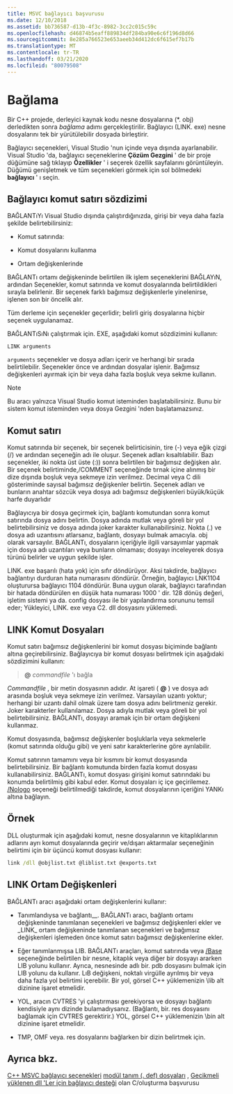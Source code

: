 ```yaml
---
title: MSVC bağlayıcı başvurusu
ms.date: 12/10/2018
ms.assetid: bb736587-d13b-4f3c-8982-3cc2c015c59c
ms.openlocfilehash: d46874b5eaff889834df284ba90e6c6f196d8d66
ms.sourcegitcommit: 8e285a766523e653aeeb34d412dc6f615ef7b17b
ms.translationtype: MT
ms.contentlocale: tr-TR
ms.lasthandoff: 03/21/2020
ms.locfileid: "80079508"
---
```

# <a name="linking"></a>Bağlama

Bir C++ projede, derleyici kaynak kodu nesne dosyalarına (*. obj) derledikten sonra *bağlama* adımı gerçekleştirilir. Bağlayıcı (LINK. exe) nesne dosyalarını tek bir yürütülebilir dosyada birleştirir.

Bağlayıcı seçenekleri, Visual Studio 'nun içinde veya dışında ayarlanabilir. Visual Studio 'da, bağlayıcı seçeneklerine **Çözüm Gezgini** ' de bir proje düğümüne sağ tıklayıp **Özellikler** ' i seçerek özellik sayfalarını görüntüleyin. Düğümü genişletmek ve tüm seçenekleri görmek için sol bölmedeki **bağlayıcı** ' ı seçin.

## <a name="linker-command-line-syntax"></a>Bağlayıcı komut satırı sözdizimi

BAĞLANTıYı Visual Studio dışında çalıştırdığınızda, girişi bir veya daha fazla şekilde belirtebilirsiniz:

- Komut satırında:

- Komut dosyalarını kullanma

- Ortam değişkenlerinde

BAĞLANTı ortamı değişkeninde belirtilen ilk işlem seçeneklerini BAĞLAYıN, ardından Seçenekler, komut satırında ve komut dosyalarında belirtildikleri sırayla belirlenir. Bir seçenek farklı bağımsız değişkenlerle yinelenirse, işlenen son bir öncelik alır.

Tüm derleme için seçenekler geçerlidir; belirli giriş dosyalarına hiçbir seçenek uygulanamaz.

BAĞLANTıSıNı çalıştırmak için. EXE, aşağıdaki komut sözdizimini kullanın:

```
LINK arguments
```

`arguments` seçenekler ve dosya adları içerir ve herhangi bir sırada belirtilebilir. Seçenekler önce ve ardından dosyalar işlenir. Bağımsız değişkenleri ayırmak için bir veya daha fazla boşluk veya sekme kullanın.

> [!NOTE]
>  Bu aracı yalnızca Visual Studio komut isteminden başlatabilirsiniz. Bunu bir sistem komut isteminden veya dosya Gezgini 'nden başlatamazsınız.

## <a name="command-line"></a>Komut satırı

Komut satırında bir seçenek, bir seçenek belirticisinin, tire (-) veya eğik çizgi (/) ve ardından seçeneğin adı ile oluşur. Seçenek adları kısaltılabilir. Bazı seçenekler, iki nokta üst üste (:)) sonra belirtilen bir bağımsız değişken alır. Bir seçenek belirtiminde,/COMMENT seçeneğinde tırnak içine alınmış bir dize dışında boşluk veya sekmeye izin verilmez. Decimal veya C dili gösteriminde sayısal bağımsız değişkenler belirtin. Seçenek adları ve bunların anahtar sözcük veya dosya adı bağımsız değişkenleri büyük/küçük harfe duyarlıdır

Bağlayıcıya bir dosya geçirmek için, bağlantı komutundan sonra komut satırında dosya adını belirtin. Dosya adında mutlak veya göreli bir yol belirtebilirsiniz ve dosya adında joker karakter kullanabilirsiniz. Nokta (.) ve dosya adı uzantısını atlarsanız, bağlantı, dosyayı bulmak amacıyla. obj olarak varsayılır. BAĞLANTı, dosyaların içeriğiyle ilgili varsayımlar yapmak için dosya adı uzantıları veya bunların olmaması; dosyayı inceleyerek dosya türünü belirler ve uygun şekilde işler.

LINK. exe başarılı (hata yok) için sıfır döndürüyor.  Aksi takdirde, bağlayıcı bağlantıyı durduran hata numarasını döndürür.  Örneğin, bağlayıcı LNK1104 oluşturursa bağlayıcı 1104 döndürür.  Buna uygun olarak, bağlayıcı tarafından bir hatada döndürülen en düşük hata numarası 1000 ' dir.  128 dönüş değeri, işletim sistemi ya da. config dosyası ile bir yapılandırma sorununu temsil eder; Yükleyici, LINK. exe veya C2. dll dosyasını yüklemedi.

## <a name="link-command-files"></a>LINK Komut Dosyaları

Komut satırı bağımsız değişkenlerini bir komut dosyası biçiminde bağlantı altına geçirebilirsiniz. Bağlayıcıya bir komut dosyası belirtmek için aşağıdaki sözdizimini kullanın:

> **\@** <em>commandfile</em> 'ı bağla

*Commandfile* , bir metin dosyasının adıdır. At işareti ( **\@** ) ve dosya adı arasında boşluk veya sekmeye izin verilmez. Varsayılan uzantı yoktur; herhangi bir uzantı dahil olmak üzere tam dosya adını belirtmeniz gerekir. Joker karakterler kullanılamaz. Dosya adıyla mutlak veya göreli bir yol belirtebilirsiniz. BAĞLANTı, dosyayı aramak için bir ortam değişkeni kullanmaz.

Komut dosyasında, bağımsız değişkenler boşluklarla veya sekmelerle (komut satırında olduğu gibi) ve yeni satır karakterlerine göre ayrılabilir.

Komut satırının tamamını veya bir kısmını bir komut dosyasında belirtebilirsiniz. Bir bağlantı komutunda birden fazla komut dosyası kullanabilirsiniz. BAĞLANTı, komut dosyası girişini komut satırındaki bu konumda belirtilmiş gibi kabul eder. Komut dosyaları iç içe geçirilemez. [/Nologo](nologo-suppress-startup-banner-linker.md) seçeneği belirtilmediği takdirde, komut dosyalarının içeriğini YANKı altına bağlayın.

## <a name="example"></a>Örnek

DLL oluşturmak için aşağıdaki komut, nesne dosyalarının ve kitaplıklarının adlarını ayrı komut dosyalarında geçirir ve/dışarı aktarmalar seçeneğinin belirtimi için bir üçüncü komut dosyası kullanır:

```cmd
link /dll @objlist.txt @liblist.txt @exports.txt
```

## <a name="link-environment-variables"></a>LINK Ortam Değişkenleri

BAĞLANTı aracı aşağıdaki ortam değişkenlerini kullanır:

- Tanımlandıysa ve bağlantı\_\_. BAĞLANTı aracı, bağlantı ortamı değişkeninde tanımlanan seçenekleri ve bağımsız değişkenleri ekler ve \_LINK\_ ortam değişkeninde tanımlanan seçenekleri ve bağımsız değişkenleri işlemeden önce komut satırı bağımsız değişkenlerine ekler.

- Eğer tanımlanmışsa LIB. BAĞLANTı araçları, komut satırında veya [/Base](base-base-address.md) seçeneğinde belirtilen bir nesne, kitaplık veya diğer bir dosyayı ararken LIB yolunu kullanır. Ayrıca, nesnesinde adlı bir. pdb dosyasını bulmak için LIB yolunu da kullanır. LıB değişkeni, noktalı virgülle ayrılmış bir veya daha fazla yol belirtimi içerebilir. Bir yol, görsel C++ yüklemenizin \lib alt dizinine işaret etmelidir.

- YOL, aracın CVTRES 'yi çalıştırması gerekiyorsa ve dosyayı bağlantı kendisiyle aynı dizinde bulamadıysanız. (Bağlantı, bir. res dosyasını bağlamak için CVTRES gerektirir.) YOL, görsel C++ yüklemenizin \bin alt dizinine işaret etmelidir.

- TMP, OMF veya. res dosyalarını bağlarken bir dizin belirtmek için.

## <a name="see-also"></a>Ayrıca bkz.

[C++ ](c-cpp-building-reference.md)
[MSVC bağlayıcı seçenekleri](linker-options.md)
[modül tanım (. def) dosyaları](module-definition-dot-def-files.md)
, [Gecikmeli yüklenen dll 'Ler için bağlayıcı desteği](linker-support-for-delay-loaded-dlls.md) olan C/oluşturma başvurusu
